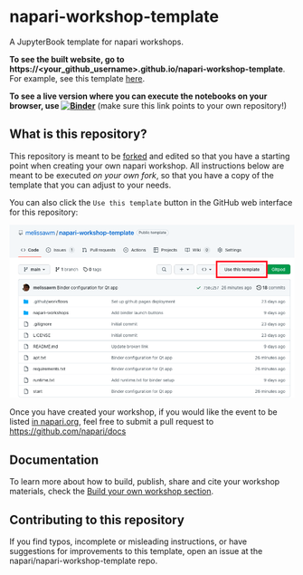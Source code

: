# napari-workshop-template

A JupyterBook template for napari workshops.

**To see the built website, go to
https://<your_github_username>.github.io/napari-workshop-template**. For
example, see this template [here](https://napari.org/napari-workshop-template/home.html).

**To see a live version where you can execute the notebooks on your browser, use [![Binder](https://mybinder.org/badge_logo.svg)](https://mybinder.org/v2/gh/napari/napari-workshop-template/main)** (make sure this link points to your own repository!)

## What is this repository?

This repository is meant to be [forked](https://docs.github.com/en/get-started/quickstart/fork-a-repo) and edited so that you have a starting point when creating your own napari workshop. All instructions below are meant to be executed _on your own fork_, so that you have a copy of the template that you can adjust to your needs.

You can also click the `Use this template` button in the GitHub web interface for this repository:

![Use this template button on GitHub interface](napari-workshops/docs/images/00-template.png)

Once you have created your workshop, if you would like the event to be listed [in napari.org](https://napari.org/stable/further-resources/napari-workshops.html), feel free to submit a pull request to https://github.com/napari/docs

## Documentation

To learn more about how to build, publish, share and cite your workshop materials, check the [Build your own workshop section](https://napari.github.io/napari-workshop-template/docs/build_your_workshop.html).

## Contributing to this repository

If you find typos, incomplete or misleading instructions, or have suggestions for improvements to this template, open an issue at the napari/napari-workshop-template repo.
